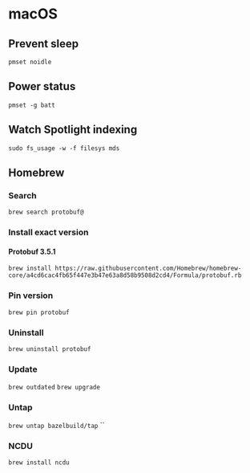 # macOS

## Prevent sleep

`pmset noidle`

## Power status

`pmset -g batt`

## Watch Spotlight indexing

`sudo fs_usage -w -f filesys mds`

## Homebrew

### Search

`brew search protobuf@`

### Install exact version

#### Protobuf 3.5.1

`brew install https://raw.githubusercontent.com/Homebrew/homebrew-core/a4cd6cac4fb65f447e3b47e63a8d58b9508d2cd4/Formula/protobuf.rb`

### Pin version
`brew pin protobuf`

### Uninstall
`brew uninstall protobuf`

### Update
`brew outdated`
`brew upgrade`

### Untap
`brew untap bazelbuild/tap`
``
### NCDU
`brew install ncdu`
